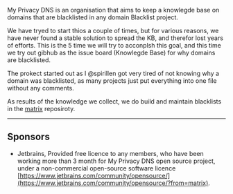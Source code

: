 My Privacy DNS is an organisation that aims to keep a knowlegde base on domains that are blacklisted in any domain Blacklist project.

We have tryed to start thios a couple of times, but for various reasons, we have never found a stable solution to spread the KB, and therefor lost years of efforts. This is the 5 time we will try to acconplsh this goal, and this time we try out gibhub as the issue board (Knowlegde Base) for why domains are blacklisted.

The prokect started out as I @spirillen got very tired of not knowing why a domain was blacklisted, as many projects just put everything into one file without any comments.

As results of the knowledge we collect, we do build and maintain blacklists in the [matrix](https://github.com/mypdns/matrix) reposiroty.

---------

## Sponsors

- Jetbrains, Provided free licence to any members, who have been working more
  than 3 month for My Privacy DNS open source project, under a non-commercial
  open-source software licence
  [https://www.jetbrains.com/community/opensource/](https://www.jetbrains.com/community/opensource/?from=matrix).
